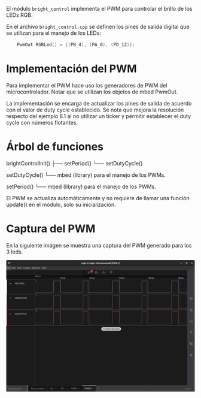 El módulo `bright_control` implementa el PWM para controlar el brillo de los LEDs RGB.

En el archivo `bright_control.cpp` se definen los pines de salida digital que se utilizan para el manejo de los LEDs:

```cpp
    PwmOut RGBLed[] = {(PB_4), (PA_0), (PD_12)};
```

# Implementación del PWM
Para implementar el PWM hace uso los generadores de PWM del microcontrolador. Notar que se utilizan los objetos de mbed PwmOut.

La implementación se encarga de actualizar los pines de salida de acuerdo con el valor de duty cycle establecido. Se nota que mejora la resolución respecto del ejemplo 8.1 al no utilizar un ticker y 
permitir establecer el duty cycle con números flotantes.


# Árbol de funciones

brightControlInit()
    ├── setPeriod()
    └── setDutyCycle()

setDutyCycle()
    └── mbed (library) para el manejo de los PWMs.

setPeriod()
    └── mbed (library) para el manejo de los PWMs.

El PWM se actualiza automáticamente y no requiere de llamar una función update() en el módulo, solo su inicialización.

# Captura del PWM

En la siguiente imágen se muestra una captura del PWM generado para los 3 leds.

<picture>
    <img src=img/pwm-2.png>
</picture>